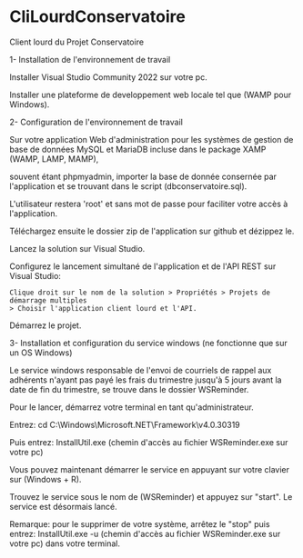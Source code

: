 # CliLourdConservatoire
Client lourd du Projet Conservatoire


1- Installation de l'environnement de travail


  Installer Visual Studio Community 2022 sur votre pc.
  
  Installer une plateforme de developpement web locale tel que (WAMP pour Windows).
  
  
  
2- Configuration de l'environnement de travail


  Sur votre application Web d'administration pour les systèmes de gestion de base de données MySQL et MariaDB incluse dans le package XAMP (WAMP, LAMP, MAMP),
  
  souvent étant phpmyadmin, importer la base de donnée consernée par l'application et se trouvant dans le script (dbconservatoire.sql).
  
  L'utilisateur restera 'root' et sans mot de passe pour faciliter votre accès à l'application.
  
  
  Téléchargez ensuite le dossier zip de l'application sur github et dézippez le.
  
  Lancez la solution sur Visual Studio.
  
  Configurez le lancement simultané de l'application et de l'API REST sur Visual Studio: 
  
    Clique droit sur le nom de la solution > Propriétés > Projets de démarrage multiples 
    > Choisir l'application client lourd et l'API.
    
  Démarrez le projet.
  
  
  
3- Installation et configuration du service windows (ne fonctionne que sur un OS Windows)


  Le service windows responsable de l'envoi de courriels de rappel aux adhérents n'ayant pas payé les frais du trimestre jusqu'à 5 jours avant la date de fin du       trimestre, se trouve dans le dossier WSReminder.
  
  Pour le lancer, démarrez votre terminal en tant qu'administrateur.
  
  Entrez: cd C:\Windows\Microsoft.NET\Framework\v4.0.30319
  
  Puis entrez: InstallUtil.exe (chemin d'accès au fichier WSReminder.exe sur votre pc)
  
  Vous pouvez maintenant démarrer le service en appuyant sur votre clavier sur (Windows + R).
  
  Trouvez le service sous le nom de (WSReminder) et appuyez sur "start".
  Le service est désormais lancé.
  
  Remarque: pour le supprimer de votre système, arrêtez le "stop" puis entrez: InstallUtil.exe -u (chemin d'accès au fichier WSReminder.exe sur votre pc)
  dans votre terminal.
